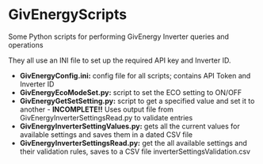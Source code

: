 # GivEnergyScripts
Some Python scripts for performing GivEnergy Inverter queries and operations

They all use an INI file to set up the required API key and Inverter ID.

- **GivEnergyConfig.ini:** config file for all scripts; contains API Token and Inverter ID
- **GivEnergyEcoModeSet.py:** script to set the ECO setting to ON/OFF
- **GivEnergyGetSetSetting.py:** script to get a specified value and set it to another - **INCOMPLETE!!** Uses output file from GivEnergyInverterSettingsRead.py to validate entries 
- **GivEnergyInverterSettingValues.py:** gets all the current values for available settings and saves them in a dated CSV file
- **GivEnergyInverterSettingsRead.py:** get the all available settings and their validation rules, saves to a CSV file inverterSettingsValidation.csv
